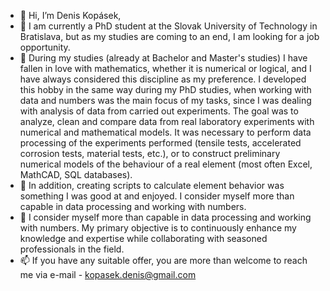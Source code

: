 - 👋 Hi, I’m Denis Kopásek,
- 👀 I am currently a PhD student at the Slovak University of Technology in Bratislava, but as my studies are coming to an end, I am looking for a job opportunity.
- 👀 During my studies (already at Bachelor and Master's studies) I have fallen in love with mathematics, whether it is numerical or logical, and I have always considered this discipline as my preference. I developed this hobby in the same way during my PhD studies, when working with data and numbers was the main focus of my tasks, since I was dealing with analysis of data from carried out experiments. The goal was to analyze, clean and compare data from real laboratory experiments with numerical and mathematical models. It was necessary to perform data processing of the experiments performed (tensile tests, accelerated corrosion tests, material tests, etc.), or to construct preliminary numerical models of the behaviour of a real element (most often Excel, MathCAD, SQL databases).
- 🌱 In addition, creating scripts to calculate element behavior was something I was good at and enjoyed. I consider myself more than capable in data processing and working with numbers.
- 💞️ I consider myself more than capable in data processing and working with numbers. My primary objective is to continuously enhance my knowledge and expertise while collaborating with seasoned professionals in the field.
- 📫 If you have any suitable offer, you are more than welcome to reach me via e-mail - kopasek.denis@gmail.com

<!---
iDenisman/iDenisman is a ✨ special ✨ repository because its `README.md` (this file) appears on your GitHub profile.
You can click the Preview link to take a look at your changes.
--->
